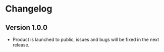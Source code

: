 # Changelog

## Version 1.0.0
+ Product is launched to public, issues and bugs will be fixed in the next release.
